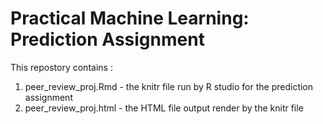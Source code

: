 Practical Machine Learning: Prediction Assignment
========================

This repostory contains :
1) peer_review_proj.Rmd - the knitr file run by R studio for the prediction assignment
2) peer_review_proj.html - the HTML file output render by the knitr file